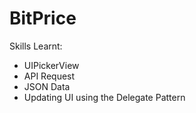 # BitPrice

Skills Learnt:
- UIPickerView
- API Request
- JSON Data
- Updating UI using the Delegate Pattern
